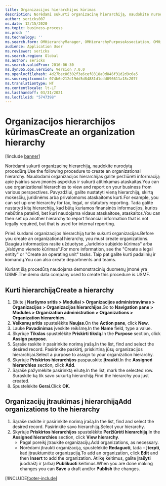 ```yaml
---
title: Organizacijos hierarchijos kūrimas
description: Norėdami sukurti organizacinę hierarchiją, naudokite nurodytą procedūrą.
author: sericks007
ms.date: 12/15/2020
ms.topic: business-process
ms.prod: ''
ms.technology: ''
ms.search.form: OMHierarchyManager, OMHierarchyPurposeAssociation, OMHierarchySelection, HierarchyDesigner
audience: Application User
ms.reviewer: sericks
ms.search.region: Global
ms.author: sericks
ms.search.validFrom: 2016-06-30
ms.dyn365.ops.version: Version 7.0.0
ms.openlocfilehash: 4d27bec86302f3e6cef8318a0d846f31d2d9c6a5
ms.sourcegitcommit: 074b6e212d19dd5d84881d1cdd096611a18c207f
ms.translationtype: HT
ms.contentlocale: lt-LT
ms.lasthandoff: 03/31/2021
ms.locfileid: "5747398"
---
```

# <a name="create-an-organization-hierarchy"></a><span data-ttu-id="daac6-103">Organizacijos hierarchijos kūrimas</span><span class="sxs-lookup"><span data-stu-id="daac6-103">Create an organization hierarchy</span></span>

[!include [banner](../../includes/banner.md)]

<span data-ttu-id="daac6-104">Norėdami sukurti organizacinę hierarchiją, naudokite nurodytą procedūrą.</span><span class="sxs-lookup"><span data-stu-id="daac6-104">Use the following procedure to create an organizational hierarchy.</span></span> <span data-ttu-id="daac6-105">Naudodami organizacijos hierarchijas galite peržiūrėti informaciją apie įvairius savo įmonės aspektus ir sukurti atitinkamas ataskaitas.</span><span class="sxs-lookup"><span data-stu-id="daac6-105">You can use organizational hierarchies to view and report on your business from various perspectives.</span></span> <span data-ttu-id="daac6-106">Pavyzdžiui, galite nustatyti vieną hierarchiją, skirtą mokesčių, juridinėms arba privalomoms ataskaitoms kurti.</span><span class="sxs-lookup"><span data-stu-id="daac6-106">For example, you can set up one hierarchy for tax, legal, or statutory reporting.</span></span> <span data-ttu-id="daac6-107">Tada galite nustatyti kitą hierarchiją, kad būtų kuriamos finansinės informacijos, kurios nebūtina pateikti, bet kuri naudojama vidaus ataskaitose, ataskaitos.</span><span class="sxs-lookup"><span data-stu-id="daac6-107">You can then set up another hierarchy to report financial information that is not legally required, but that is used for internal reporting.</span></span> 

<span data-ttu-id="daac6-108">Prieš kurdami organizacijos hierarchiją turite sukurti organizacijas.</span><span class="sxs-lookup"><span data-stu-id="daac6-108">Before you create an organizational hierarchy, you must create organizations.</span></span> <span data-ttu-id="daac6-109">Daugiau informacijos rasite užduotyse „Juridinio subjekto kūrimas‟ arba „Valdymo vieneto kūrimas‟.</span><span class="sxs-lookup"><span data-stu-id="daac6-109">For more information, see the "Create a legal entity" or "Create an operating unit" tasks.</span></span> <span data-ttu-id="daac6-110">Taip pat galite kurti padalinių ir komandų.</span><span class="sxs-lookup"><span data-stu-id="daac6-110">You can also create departments and teams.</span></span> 

<span data-ttu-id="daac6-111">Kuriant šią procedūrą naudojama demonstracinių duomenų įmonė yra USMF.</span><span class="sxs-lookup"><span data-stu-id="daac6-111">The demo data company used to create this procedure is USMF.</span></span>

## <a name="create-a-hierarchy"></a><span data-ttu-id="daac6-112">Kurti hierarchiją</span><span class="sxs-lookup"><span data-stu-id="daac6-112">Create a hierarchy</span></span>
1. <span data-ttu-id="daac6-113">Eikite į **Naršymo sritis > Moduliai > Organizacijos administravimas > Organizacijos > Organizacijos hierarchijos**.</span><span class="sxs-lookup"><span data-stu-id="daac6-113">Go to **Navigation pane > Modules > Organization administration > Organizations > Organization hierarchies**.</span></span>
2. <span data-ttu-id="daac6-114">**Veiksmų sritis** spustelėkite **Naujas**.</span><span class="sxs-lookup"><span data-stu-id="daac6-114">On the **Action pane**, click **New**.</span></span>
3. <span data-ttu-id="daac6-115">Lauke **Pavadinimas** įveskite reikšmę.</span><span class="sxs-lookup"><span data-stu-id="daac6-115">In the **Name** field, type a value.</span></span>
4. <span data-ttu-id="daac6-116">Skyriuje **Tikslas** spustelėkite **Priskirti tikslą**.</span><span class="sxs-lookup"><span data-stu-id="daac6-116">In the **Purpose** section, click **Assign purpose**.</span></span>
5. <span data-ttu-id="daac6-117">Sąraše raskite ir pasirinkite norimą įrašą.</span><span class="sxs-lookup"><span data-stu-id="daac6-117">In the list, find and select the desired record.</span></span> <span data-ttu-id="daac6-118">Pasirinkite paskirtį, priskirtiną jūsų organizacijos hierarchijai.</span><span class="sxs-lookup"><span data-stu-id="daac6-118">Select a purpose to assign to your organization hierarchy.</span></span>  
6. <span data-ttu-id="daac6-119">Skyriuje **Priskirtos hierarchijos** paspauskite **Įtraukti**.</span><span class="sxs-lookup"><span data-stu-id="daac6-119">In the **Assigned hierarchies** section, click **Add**.</span></span>
7. <span data-ttu-id="daac6-120">Sąraše pažymėkite pasirinktą eilutę.</span><span class="sxs-lookup"><span data-stu-id="daac6-120">In the list, mark the selected row.</span></span> <span data-ttu-id="daac6-121">Suraskite ką tik savo sukurtą hierarchiją.</span><span class="sxs-lookup"><span data-stu-id="daac6-121">Find the hierarchy you just created.</span></span>  
8. <span data-ttu-id="daac6-122">Spustelėkite **Gerai**.</span><span class="sxs-lookup"><span data-stu-id="daac6-122">Click **OK**.</span></span>

## <a name="add-organizations-to-the-hierarchy"></a><span data-ttu-id="daac6-123">Organizacijų įtraukimas į hierarchiją</span><span class="sxs-lookup"><span data-stu-id="daac6-123">Add organizations to the hierarchy</span></span>
1. <span data-ttu-id="daac6-124">Sąraše raskite ir pasirinkite norimą įrašą.</span><span class="sxs-lookup"><span data-stu-id="daac6-124">In the list, find and select the desired record.</span></span> <span data-ttu-id="daac6-125">Pasirinkite savo hierarchiją.</span><span class="sxs-lookup"><span data-stu-id="daac6-125">Select your hierarchy.</span></span>  
2. <span data-ttu-id="daac6-126">Skyriuje **Priskirtos hierarchijos** spustelėkite **Peržiūrėti hierarchiją**.</span><span class="sxs-lookup"><span data-stu-id="daac6-126">In the **Assigned hierarchies** section, click **View hierarchy**.</span></span>
    - <span data-ttu-id="daac6-127">Pagal poreikį įtraukite organizacijų.</span><span class="sxs-lookup"><span data-stu-id="daac6-127">Add organizations, as necessary.</span></span>  
    - <span data-ttu-id="daac6-128">Norėdami įtraukti organizaciją, spustelėkite **Redaguoti**, tada – **Įterpti**, kad įtrauktumėte organizaciją.</span><span class="sxs-lookup"><span data-stu-id="daac6-128">To add an organization, click **Edit** and then **Insert** to add the organization.</span></span> <span data-ttu-id="daac6-129">Atlikę keitimus, galite **Įrašyti** juodraštį ir (arba) **Publikuoti** keitimus.</span><span class="sxs-lookup"><span data-stu-id="daac6-129">When you are done making changes you can **Save** a draft and/or **Publish** the changes.</span></span>  



[!INCLUDE[footer-include](../../../../includes/footer-banner.md)]
